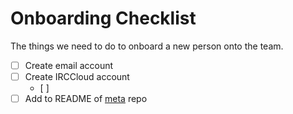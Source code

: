 # Onboarding Checklist

The things we need to do to onboard a new person onto the team.

* [ ] Create email account
* [ ] Create IRCCloud account
    * [ ] 
* [ ] Add to README of [meta](https://github.com/hackedu/meta) repo
